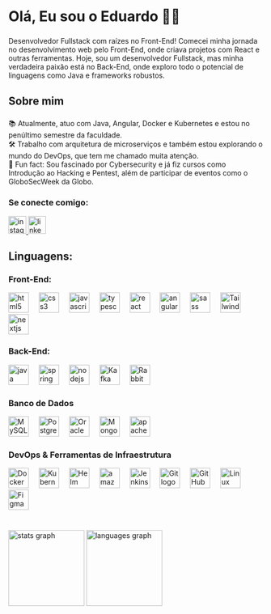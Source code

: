 <h1 align="left">Olá, Eu sou o Eduardo 👨‍💻</h1>

###

<p align="left"> Desenvolvedor Fullstack com raízes no Front-End! Comecei minha jornada no desenvolvimento web pelo Front-End, onde criava projetos com React e outras ferramentas. Hoje, sou um desenvolvedor Fullstack, mas minha verdadeira paixão está no Back-End, onde exploro todo o potencial de linguagens como Java e frameworks robustos. </p>

###

<h2 align="left">Sobre mim</h2>

###

<p align="left">📚 Atualmente, atuo com Java, Angular, Docker e Kubernetes e estou no penúltimo semestre da faculdade.<br>🛠 Trabalho com arquitetura de microserviços e também estou explorando o mundo do DevOps, que tem me chamado muita atenção.<br>🎲 Fun fact: Sou fascinado por Cybersecurity e já fiz cursos como Introdução ao Hacking e Pentest, além de participar de eventos como o GloboSecWeek da Globo.</p>

###

<h3 align="left">Se conecte comigo:</h3>
<div align="left">
  <a href="https://www.instagram.com/edudanntas" target="_blank">
    <img src="https://img.shields.io/static/v1?message=Instagram&logo=instagram&label=&color=E4405F&logoColor=white&labelColor=&style=for-the-badge" height="35" alt="instagram logo"  />
  </a>
  <a href="https://www.linkedin.com/in/eduardo-danttas/" target="_blank">
    <img src="https://img.shields.io/static/v1?message=LinkedIn&logo=linkedin&label=&color=0077B5&logoColor=white&labelColor=&style=for-the-badge" height="35" alt="linkedin logo"  />
  </a>
</div>

###

<h2 align="left">Linguagens:</h2>

<h3 align="left">Front-End:</h3>
<div align="left">
  <img src="https://cdn.jsdelivr.net/gh/devicons/devicon/icons/html5/html5-original.svg" height="40" alt="html5 logo"  />
  <img width="12" />
  <img src="https://cdn.jsdelivr.net/gh/devicons/devicon/icons/css3/css3-original.svg" height="40" alt="css3 logo"  />
  <img width="12" />
  <img src="https://cdn.jsdelivr.net/gh/devicons/devicon/icons/javascript/javascript-original.svg" height="40" alt="javascript logo"  />
  <img width="12" />
  <img src="https://cdn.jsdelivr.net/gh/devicons/devicon/icons/typescript/typescript-original.svg" height="40" alt="typescript logo"  />
  <img width="12" />
  <img src="https://cdn.jsdelivr.net/gh/devicons/devicon/icons/react/react-original.svg" height="40" alt="react logo"  />
  <img width="12" />
  <img src="https://cdn.jsdelivr.net/gh/devicons/devicon/icons/angularjs/angularjs-original.svg" height="40" alt="angularjs logo"  />
  <img width="12" />
  <img src="https://cdn.jsdelivr.net/gh/devicons/devicon/icons/sass/sass-original.svg" height="40" alt="sass logo"  />
  <img width="12" />
  <img src="https://cdn.jsdelivr.net/gh/devicons/devicon/icons/tailwindcss/tailwindcss-original.svg" height="40" alt="Tailwind CSS logo" /> 
  <img width="12" />
  <img src="https://cdn.jsdelivr.net/gh/devicons/devicon/icons/nextjs/nextjs-original.svg" height="40" alt="nextjs logo"  />
</div>

###

<h3 align="left">Back-End:</h3>
<div align="left">
  <img src="https://cdn.jsdelivr.net/gh/devicons/devicon/icons/java/java-original.svg" height="40" alt="java logo"  />
  <img width="12" />
  <img src="https://cdn.jsdelivr.net/gh/devicons/devicon/icons/spring/spring-original.svg" height="40" alt="spring logo"  />
  <img width="12" />
  <img src="https://cdn.jsdelivr.net/gh/devicons/devicon/icons/nodejs/nodejs-original.svg" height="40" alt="nodejs logo"  />
  <img width="12" /> 
  <img src="https://cdn.jsdelivr.net/gh/devicons/devicon/icons/apachekafka/apachekafka-original.svg" height="40" alt="Kafka logo" /> 
  <img width="12" /> 
  <img src="https://cdn.jsdelivr.net/gh/devicons/devicon/icons/rabbitmq/rabbitmq-original.svg" height="40" alt="RabbitMQ logo" /> 
</div>

###

<h3 align="left">Banco de Dados</h3> 
<div align="left"> 
  <img src="https://cdn.jsdelivr.net/gh/devicons/devicon/icons/mysql/mysql-original.svg" height="40" alt="MySQL logo" /> 
  <img width="12" /> 
  <img src="https://cdn.jsdelivr.net/gh/devicons/devicon/icons/postgresql/postgresql-original.svg" height="40" alt="PostgreSQL logo" /> 
  <img width="12" /> 
  <img src="https://cdn.jsdelivr.net/gh/devicons/devicon/icons/oracle/oracle-original.svg" height="40" alt="Oracle logo" /> 
  <img width="12" /> 
  <img src="https://cdn.jsdelivr.net/gh/devicons/devicon/icons/mongodb/mongodb-original.svg" height="40" alt="MongoDB logo" /> 
  <img width="12" /> 
  <img src="https://cdn.simpleicons.org/apachecassandra/1287B1" height="40" alt="apachecassandra logo"  />
</div>

###

<h3 align="left">DevOps & Ferramentas de Infraestrutura</h3>
<div align="left"> 
  <img src="https://cdn.jsdelivr.net/gh/devicons/devicon/icons/docker/docker-original.svg" height="40" alt="Docker logo" /> 
  <img width="12" /> <img src="https://cdn.jsdelivr.net/gh/devicons/devicon/icons/kubernetes/kubernetes-plain.svg" height="40" alt="Kubernetes logo" />
  <img width="12" /> <img src="https://cdn.jsdelivr.net/gh/devicons/devicon/icons/helm/helm-original.svg" height="40" alt="Helm logo" />
  <img width="12" /> <img src="https://cdn.jsdelivr.net/gh/devicons/devicon/icons/amazonwebservices/amazonwebservices-original-wordmark.svg" height="40" alt="amazonwebservices logo"  />
  <img width="12" /> <img src="https://cdn.jsdelivr.net/gh/devicons/devicon/icons/jenkins/jenkins-original.svg" height="40" alt="Jenkins logo" /> 
  <img width="12" /> <img src="https://cdn.jsdelivr.net/gh/devicons/devicon/icons/git/git-original.svg" height="40" alt="Git logo" /> 
  <img width="12" /> <img src="https://cdn.jsdelivr.net/gh/devicons/devicon/icons/github/github-original.svg" height="40" alt="GitHub logo" /> 
  <img width="12" /> <img src="https://cdn.jsdelivr.net/gh/devicons/devicon/icons/linux/linux-original.svg" height="40" alt="Linux logo" /> 
  <img width="12" /> <img src="https://cdn.jsdelivr.net/gh/devicons/devicon/icons/figma/figma-original.svg" height="40" alt="Figma logo" /> 
</div>

###

<br clear="both">

<div align="left">
  <img src="https://github-readme-stats.vercel.app/api?username=edudanntas&hide_title=false&hide_rank=false&show_icons=true&include_all_commits=true&count_private=true&disable_animations=false&theme=dracula&locale=en&hide_border=false&order=1" height="150" alt="stats graph"  />
  <img src="https://github-readme-stats.vercel.app/api/top-langs?username=edudanntas&locale=en&hide_title=false&layout=compact&card_width=320&langs_count=5&theme=dracula&hide_border=false&order=2" height="150" alt="languages graph"  />
</div>

###
